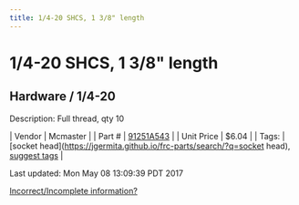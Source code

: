 ```yaml
---
title: 1/4-20 SHCS, 1 3/8" length
---
```


# 1/4-20 SHCS, 1 3/8" length
## Hardware / 1/4-20
Description: 	Full thread, qty 10 

| Vendor | Mcmaster | 
| Part # | [91251A543](https://www.mcmaster.com/#91251A543) | 
| Unit Price | $6.04 | 
| Tags: | [socket head](https://jgermita.github.io/frc-parts/search/?q=socket head), [suggest tags](https://docs.google.com/forms/d/e/1FAIpQLSeWyY8v3RgOty-MyWmh9U0iivNYN_molChYyS-0U-o-kOAv_g/viewform) | 

Last updated: Mon May 08 13:09:39 PDT 2017

 [Incorrect/Incomplete information?](https://docs.google.com/forms/d/e/1FAIpQLSeWyY8v3RgOty-MyWmh9U0iivNYN_molChYyS-0U-o-kOAv_g/viewform)